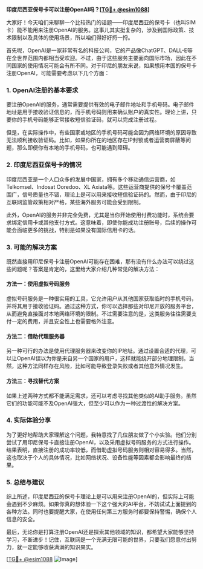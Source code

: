 **印度尼西亚保号卡可以注册OpenAI吗？[[TG💪+ @esim1088](https://t.me/s/esim1088)]**

大家好！今天咱们来聊聊一个比较热门的话题——印度尼西亚的保号卡（也叫SIM卡）能不能用来注册OpenAI的服务。这事儿其实挺复杂的，涉及到国际政策、技术限制以及具体的使用场景，所以咱们得好好捋一捋。

首先呢，OpenAI是一家非常有名的科技公司，它的产品像ChatGPT、DALL-E等在全世界范围内都相当受欢迎。不过，由于这些服务主要面向国际市场，因此在不同国家的使用情况可能会有所不同。对于印尼的朋友来说，如果想用本国的保号卡注册OpenAI，可能需要考虑以下几个方面：

### 1. OpenAI注册的基本要求

要注册OpenAI的服务，通常需要提供有效的电子邮件地址和手机号码。电子邮件地址是用于接收验证信息的，而手机号码则用来确认账户的真实性。理论上讲，只要你的手机号码能够正常接收短信验证码，就可以完成注册过程。

但是，在实际操作中，有些国家或地区的手机号码可能会因为网络环境的原因导致无法顺利接收验证码。比如，如果你所在的地区存在IP封锁或者运营商屏蔽等问题，那么即便你有本地的手机号码，也可能遇到障碍。

### 2. 印度尼西亚保号卡的情况

印度尼西亚是一个人口众多的发展中国家，拥有多个移动通信运营商，如Telkomsel、Indosat Ooredoo、XL Axiata等。这些运营商提供的保号卡覆盖范围广，信号质量也不错，理论上是可以用来接收短信验证码的。然而，由于印尼的互联网监管政策相对严格，某些海外服务可能会受到限制。

此外，OpenAI的服务并非完全免费，尤其是当你开始使用付费功能时，系统会要求绑定信用卡或其他支付方式。这意味着，即使你能成功注册账号，后续的操作可能会面临更多的挑战，特别是如果没有国际信用卡的话。

### 3. 可能的解决方案

既然直接用印尼保号卡注册OpenAI可能存在困难，那有没有什么办法可以绕过这些问题呢？答案是肯定的，这里给大家介绍几种常见的解决方法：

#### 方法一：使用虚拟号码服务

虚拟号码服务是一种很实用的工具，它允许用户从其他国家获取临时的手机号码，并将其用于接收验证码。通过这种方式，你可以选择那些对印尼开放的服务平台，从而避免直接面对本地网络环境的限制。不过需要注意的是，这类服务往往需要支付一定的费用，并且安全性上也需要格外注意。

#### 方法二：借助代理服务器

另一种可行的办法是使用代理服务器来改变你的IP地址。通过设置合适的代理，可以让OpenAI误以为你是来自另一个国家的用户，这样就能绕开部分地理限制。当然，这种方法同样存在风险，比如可能导致登录失败或者其他意外情况发生。

#### 方法三：寻找替代方案

如果上述两种方式都不能满足需求，还可以考虑寻找其他类似的AI助手服务。虽然它们的功能可能不及OpenAI强大，但至少可以作为一种过渡性的解决方案。

### 4. 实际体验分享

为了更好地帮助大家理解这个问题，我特意找了几位朋友做了个小实验。他们分别尝试了用印尼保号卡直接注册OpenAI，以及采用虚拟号码服务的方式进行操作。结果表明，直接注册的成功率较低，而借助虚拟号码服务则相对容易得多。当然，这也取决于个人的具体情况，比如网络状况、设备性能等因素都会影响最终的结果。

### 5. 总结与建议

综上所述，印度尼西亚的保号卡理论上是可以用来注册OpenAI的，但实际上可能会遇到不少麻烦。如果你真的想体验一下这个强大的AI平台，不妨试试上面提到的各种方法。同时也要提醒大家，在使用任何第三方服务时都要保持警惕，确保个人信息的安全。

最后，无论你是打算注册OpenAI还是探索其他领域的知识，都希望大家能够坚持学习，不断进步！记住，互联网是一个充满无限可能的世界，只要我们愿意付出努力，就一定能够收获满满的知识果实。

[[TG💪+ @esim1088](https://t.me/s/esim1088) ![Image](https://i.postimg.cc/4NQfJmqS/Snipaste-2025-05-13-00-14-12.png)]